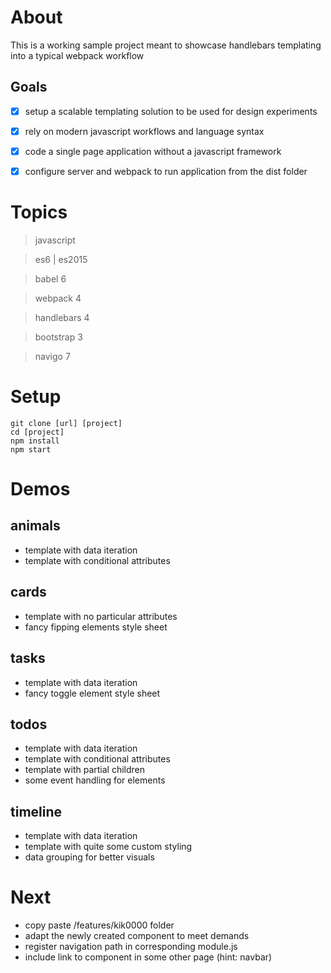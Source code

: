 # About

This is a working sample project meant to showcase handlebars templating into a typical webpack workflow

## Goals

- [x] setup a scalable templating solution to be used for design experiments
- [x] rely on modern javascript workflows and language syntax
- [x] code a single page application without a javascript framework 
- [x] configure server and webpack to run application from the dist folder


# Topics

> javascript

> es6 | es2015

> babel 6

> webpack 4

> handlebars 4

> bootstrap 3

> navigo 7


# Setup

```
git clone [url] [project]
cd [project]
npm install
npm start
```

# Demos

## animals
- template with data iteration
- template with conditional attributes

## cards
- template with no particular attributes
- fancy fipping elements style sheet

## tasks
- template with data iteration
- fancy toggle element style sheet

## todos
- template with data iteration
- template with conditional attributes
- template with partial children
- some event handling for elements

## timeline
- template with data iteration
- template with quite some custom styling
- data grouping for better visuals


# Next
- copy paste /features/kik0000 folder
- adapt the newly created component to meet demands
- register navigation path in corresponding module.js
- include link to component in some other page (hint: navbar)



